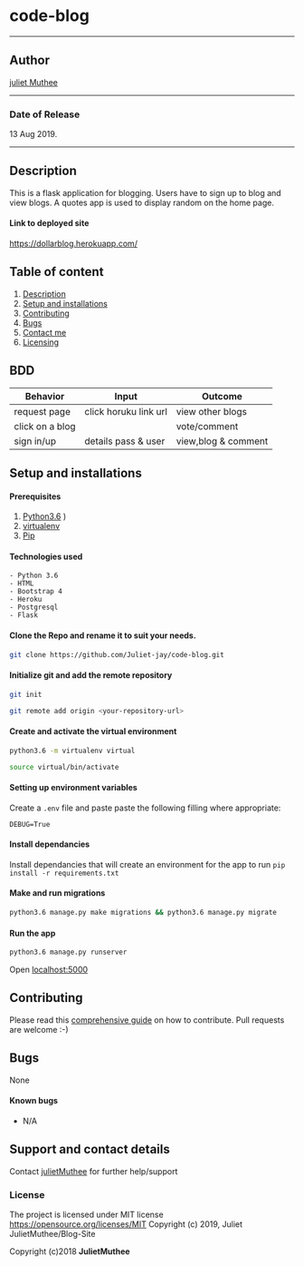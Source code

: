 # code-blog

------------------------------------------------------------------------

## Author

[juliet Muthee](https://github.com/juliet-jay)

------------------------------------------------------------------------

### Date of Release

13 Aug 2019.

------------------------------------------------------------------------
## Description
This is a flask application for blogging. Users have to sign up to blog and view blogs. A quotes app is used to display random on the home page.

#### Link to deployed site
https://dollarblog.herokuapp.com/
## Table of content
1. [Description](#description)
2. [Setup and installations](#setup-and-installations)
3. [Contributing](#contributing)
4. [Bugs](#bugs)
5. [Contact me](#support-and-contact-details)
6. [Licensing](#license)

## BDD
| Behavior           | Input                 | Outcome                            |
| -------------------|-----------------------| -----------------------------------|
| request page       | click horuku link url | view other blogs                   |
| click on a blog    |                       | vote/comment                       |
| sign in/up         | details pass & user   | view,blog & comment                |

## Setup and installations

#### Prerequisites
1. [Python3.6](https://www.python.org/downloads/)
)
2. [virtualenv](https://virtualenv.pypa.io/en/stable/installation/)
3. [Pip](https://pip.pypa.io/en/stable/installing/)

#### Technologies used
    - Python 3.6
    - HTML
    - Bootstrap 4
    - Heroku
    - Postgresql
    - Flask

#### Clone the Repo and rename it to suit your needs.
```bash
git clone https://github.com/Juliet-jay/code-blog.git
```
#### Initialize git and add the remote repository
```bash
git init
```
```bash
git remote add origin <your-repository-url>
```

#### Create and activate the virtual environment
```bash
python3.6 -m virtualenv virtual
```

```bash
source virtual/bin/activate
```

#### Setting up environment variables
Create a `.env` file and paste paste the following filling where appropriate:
```
DEBUG=True
```

#### Install dependancies
Install dependancies that will create an environment for the app to run
`pip install -r requirements.txt`

#### Make and run migrations
```bash
python3.6 manage.py make migrations && python3.6 manage.py migrate
```

#### Run the app
```bash
python3.6 manage.py runserver
```
Open [localhost:5000](http://127.0.0.1:5000/)


## Contributing
Please read this [comprehensive guide](https://opensource.guide/how-to-contribute/) on how to contribute. Pull requests are welcome :-)

## Bugs
None

#### Known bugs
 - N/A



## Support and contact details
Contact [julietMuthee](julietkmuthee@gmail.com) for further help/support

### License

The project is licensed under MIT license https://opensource.org/licenses/MIT
Copyright (c) 2019, Juliet
JulietMuthee/Blog-Site


Copyright (c)2018 **JulietMuthee**
